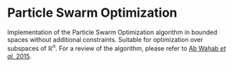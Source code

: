 # Particle Swarm Optimization

Implementation of the Particle Swarm Optimization algorithm in bounded spaces without additional constraints. Suitable for optimization over subspaces of $\mathbb{R}^n$. For a review of the algorithm, please refer to [Ab Wahab _et al._ 2015](https://journals.plos.org/plosone/article?id=10.1371/journal.pone.0122827).